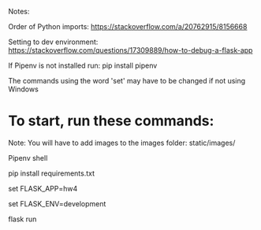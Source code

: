 Notes:

Order of Python imports:
https://stackoverflow.com/a/20762915/8156668

Setting to dev environment: 
https://stackoverflow.com/questions/17309889/how-to-debug-a-flask-app

If Pipenv is not installed run: pip install pipenv

The commands using the word 'set' may have to be changed if not using Windows

# To start, run these commands:

Note: You will have to add images to the images folder:
static/images/

Pipenv shell

pip install requirements.txt

set FLASK_APP=hw4

set FLASK_ENV=development

flask run
